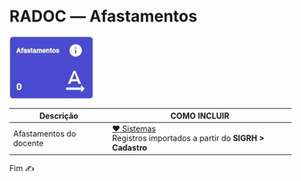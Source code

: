 # RADOC &#x2015; Afastamentos

<img src="../media/painel-afastamento.jpg" width="150">

|Descrição|**COMO INCLUIR**|
|-|-|
|Afastamentos do docente|[&#10084; Sistemas](./fonte-sistema.md)<br>Registros importados a partir do **SIGRH > Cadastro**|

Fim &#9997;
